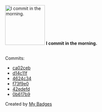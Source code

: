 <img src="https://my-badges.github.io/my-badges/morning-commits.png" alt="I commit in the morning." title="I commit in the morning." width="128">
<strong>I commit in the morning.</strong>
<br><br>

Commits:

- <a href="https://github.com/Rignchen/dotfile/commit/ca02ceb18ff6fb0f6c3d8ff2819fba5913488d3d">ca02ceb</a>
- <a href="https://github.com/Rignchen/advent-of-code/commit/d14c11fbdb3f256adead178b14021424c9295097">d14c11f</a>
- <a href="https://github.com/Rignchen/advent-of-code/commit/4624c342a95533aef9b542832be962a840a4f541">4624c34</a>
- <a href="https://github.com/Rignchen/advent-of-code/commit/f73f9e09b102115371d6fbab6a8e2133b339bd20">f73f9e0</a>
- <a href="https://github.com/Rignchen/advent-of-code/commit/42edefdb7235cadf80861eee0c4311e3d5a58200">42edefd</a>
- <a href="https://github.com/Rignchen/advent-of-code/commit/0b617b9897d0786662dcae51d6124cbf8ec71e48">0b617b9</a>


Created by <a href="https://github.com/my-badges/my-badges">My Badges</a>